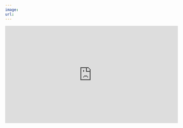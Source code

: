 ```yaml
---
image:
url:
---
```



<iframe width="560" height="315" src="https://www.youtube.com/embed/lJxBVx_AXPU?rel=0&amp;showinfo=0" frameborder="0" allow="autoplay; encrypted-media" allowfullscreen></iframe>
